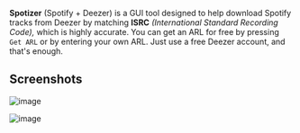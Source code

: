 **Spotizer** (Spotify + Deezer) is a GUI tool designed to help download Spotify tracks from Deezer by matching **ISRC** *(International Standard Recording Code),* which is highly accurate. You can get an ARL for free by pressing `Get ARL` or by entering your own ARL. Just use a free Deezer account, and that's enough.

## Screenshots

![image](https://github.com/user-attachments/assets/0eda79d1-7e69-4ac2-a5b7-1c8e4e923830)

![image](https://github.com/user-attachments/assets/860c5112-8fff-4410-8bae-34ddedd3be57)
